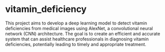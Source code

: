 # vitamin_deficiency

This project aims to develop a deep learning model to detect vitamin deficiencies from medical images using AlexNet, a convolutional neural network (CNN) architecture. The goal is to create an efficient and accurate system that can assist healthcare professionals in diagnosing vitamin deficiencies, potentially leading to timely and appropriate treatment.
